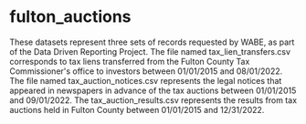 # fulton_auctions
These datasets represent three sets of records requested by WABE, as part of the Data Driven Reporting Project.
The file named tax_lien_transfers.csv corresponds to tax liens transferred from the Fulton County Tax Commissioner's office to investors between 01/01/2015 and 08/01/2022.
The file named tax_auction_notices.csv represents the legal notices that appeared in newspapers in advance of the tax auctions between 01/01/2015 and 09/01/2022.
The tax_auction_results.csv represents the results from tax auctions held in Fulton County between 01/01/2015 and 12/31/2022.
